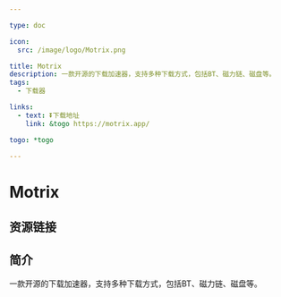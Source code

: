 ```yaml
---

type: doc

icon:
  src: /image/logo/Motrix.png

title: Motrix
description: 一款开源的下载加速器，支持多种下载方式，包括BT、磁力链、磁盘等。
tags:
  - 下载器

links:
  - text: ⏬下载地址
    link: &togo https://motrix.app/

togo: *togo

---
```


<ShowLogo />

# Motrix

<ShowTags />

<ShowBreadcrumb />

## 资源链接

<ShowLinks />

## 简介

一款开源的下载加速器，支持多种下载方式，包括BT、磁力链、磁盘等。
